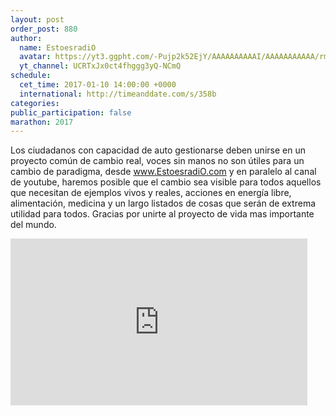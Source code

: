 ```yaml
---
layout: post
order_post: 880
author:
  name: EstoesradiO
  avatar: https://yt3.ggpht.com/-Pujp2k52EjY/AAAAAAAAAAI/AAAAAAAAAAA/rmJgmFoeUt4/s88-c-k-no-mo-rj-c0xffffff/photo.jpg
  yt_channel: UCRTxJx0ct4fhggg3yQ-NCmQ
schedule:
  cet_time: 2017-01-10 14:00:00 +0000
  international: http://timeanddate.com/s/358b
categories:
public_participation: false
marathon: 2017
---
```

Los ciudadanos con capacidad de auto gestionarse deben unirse en un proyecto común de cambio real, voces sin manos no son útiles para un cambio de paradigma, desde www.EstoesradiO.com y en paralelo al canal de youtube, haremos posible que el cambio sea visible para todos aquellos que necesitan de ejemplos vivos y reales, acciones en energía libre, alimentación, medicina y un largo listados de cosas que serán de extrema utilidad para todos.
Gracias por unirte al proyecto de vida mas importante del mundo.

<iframe width="475" height="267" src="https://www.youtube.com/embed/D878TqmSOsk" frameborder="0" allowfullscreen></iframe>
